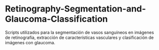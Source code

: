 # Retinography-Segmentation-and-Glaucoma-Classification
Scripts utilizados para la segmentación de vasos sanguíneos en imágenes de retinografía, extracción de características vasculares y clasificación de imágenes con glaucoma.
